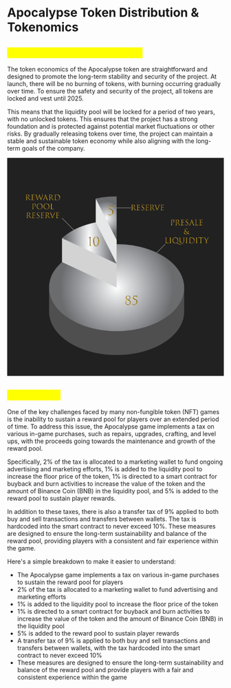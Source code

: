 # Apocalypse Token Distribution & Tokenomics

## <mark style="color:yellow;">Apocalypse Token Distribution</mark>

The token economics of the Apocalypse token are straightforward and designed to promote the long-term stability and security of the project. At launch, there will be no burning of tokens, with burning occurring gradually over time. To ensure the safety and security of the project, all tokens are locked and vest until 2025.&#x20;

This means that the liquidity pool will be locked for a period of two years, with no unlocked tokens. This ensures that the project has a strong foundation and is protected against potential market fluctuations or other risks. By gradually releasing tokens over time, the project can maintain a stable and sustainable token economy while also aligning with the long-term goals of the company.

![](<../.gitbook/assets/image (41).png>)

## <mark style="color:yellow;">Tokenomics</mark>

One of the key challenges faced by many non-fungible token (NFT) games is the inability to sustain a reward pool for players over an extended period of time. To address this issue, the Apocalypse game implements a tax on various in-game purchases, such as repairs, upgrades, crafting, and level ups, with the proceeds going towards the maintenance and growth of the reward pool.&#x20;

Specifically, 2% of the tax is allocated to a marketing wallet to fund ongoing advertising and marketing efforts, 1% is added to the liquidity pool to increase the floor price of the token, 1% is directed to a smart contract for buyback and burn activities to increase the value of the token and the amount of Binance Coin (BNB) in the liquidity pool, and 5% is added to the reward pool to sustain player rewards.

In addition to these taxes, there is also a transfer tax of 9% applied to both buy and sell transactions and transfers between wallets. The tax is hardcoded into the smart contract to never exceed 10%. These measures are designed to ensure the long-term sustainability and balance of the reward pool, providing players with a consistent and fair experience within the game.

Here's a simple breakdown to make it easier to understand:

* The Apocalypse game implements a tax on various in-game purchases to sustain the reward pool for players
* 2% of the tax is allocated to a marketing wallet to fund advertising and marketing efforts
* 1% is added to the liquidity pool to increase the floor price of the token
* 1% is directed to a smart contract for buyback and burn activities to increase the value of the token and the amount of Binance Coin (BNB) in the liquidity pool
* 5% is added to the reward pool to sustain player rewards
* A transfer tax of 9% is applied to both buy and sell transactions and transfers between wallets, with the tax hardcoded into the smart contract to never exceed 10%
* These measures are designed to ensure the long-term sustainability and balance of the reward pool and provide players with a fair and consistent experience within the game
